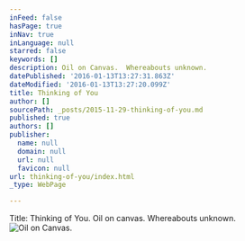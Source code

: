 ```yaml
---
inFeed: false
hasPage: true
inNav: true
inLanguage: null
starred: false
keywords: []
description: Oil on Canvas.  Whereabouts unknown.
datePublished: '2016-01-13T13:27:31.863Z'
dateModified: '2016-01-13T13:27:20.099Z'
title: Thinking of You
author: []
sourcePath: _posts/2015-11-29-thinking-of-you.md
published: true
authors: []
publisher:
  name: null
  domain: null
  url: null
  favicon: null
url: thinking-of-you/index.html
_type: WebPage

---
```

Title:  Thinking of You.  Oil on canvas.  Whereabouts unknown.
![Oil on Canvas.](https://s3-us-west-2.amazonaws.com/the-grid-img/p/8155ffd11014db144bc74459341e198ccd78e141.jpg)